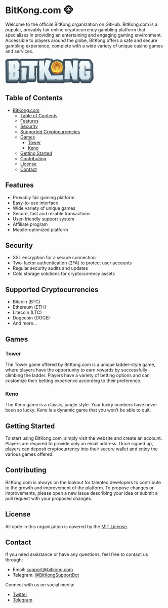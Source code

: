 # BitKong.com :monkey_face:

Welcome to the official BitKong organization on GitHub. BitKong.com is a popular, provably fair online cryptocurrency gambling platform that specializes in providing an entertaining and engaging gaming environment. Accessible to players around the globe, BitKong offers a safe and secure gambling experience, complete with a wide variety of unique casino games and services.

![BitKong](logo.png)

## Table of Contents

- [BitKong.com](#bitkongcom-monkey_face)
  - [Table of Contents](#table-of-contents)
  - [Features](#features)
  - [Security](#security)
  - [Supported Cryptocurrencies](#supported-cryptocurrencies)
  - [Games](#games)
    - [Tower](#tower)
    - [Keno](#keno)
  - [Getting Started](#getting-started)
  - [Contributing](#contributing)
  - [License](#license)
  - [Contact](#contact)

## Features

- Provably fair gaming platform
- Easy-to-use interface
- Wide variety of unique games
- Secure, fast and reliable transactions
- User-friendly support system
- Affiliate program
- Mobile-optimized platform

## Security

- SSL encryption for a secure connection
- Two-factor authentication (2FA) to protect user accounts
- Regular security audits and updates
- Cold storage solutions for cryptocurrency assets

## Supported Cryptocurrencies

- Bitcoin (BTC)
- Ethereum (ETH)
- Litecoin (LTC)
- Dogecoin (DOGE)
- And more...

## Games

### Tower

The Tower game offered by BitKong.com is a unique ladder-style game, where players have the opportunity to earn rewards by successfully climbing the ladder. Players have a variety of betting options and can customize their betting experience according to their preference.

### Keno

The Keno game is a classic, jungle style. Your lucky numbers have never been so lucky. Keno is a dynamic game that you won’t be able to quit.

## Getting Started

To start using BitKong.com, simply visit the website and create an account. Players are required to provide only an email address. Once signed up, players can deposit cryptocurrency into their secure wallet and enjoy the various games offered.

## Contributing

BitKong.com is always on the lookout for talented developers to contribute to the growth and improvement of the platform. To propose changes or improvements, please open a new issue describing your idea or submit a pull request with your proposed changes.

## License

All code in this organization is covered by the [MIT License](https://opensource.org/licenses/MIT).

## Contact

If you need assistance or have any questions, feel free to contact us through:

- Email: support@bitkong.com
- Telegram: [@BitKongSupportBot](https://t.me/BitKongSupportBot)

Connect with us on social media:

- [Twitter](https://twitter.com/playbitkong)
- [Telegram](https://t.me/playbitkong)

